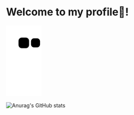 # Welcome to my profile👋!
![Snake animation](https://github.com/madushadhanushka/github-readme/blob/output/github-contribution-snake.svg)

![Anurag's GitHub stats](https://github-readme-stats.vercel.app/api?username=dedovkd&show_icons=true&theme=synthwave)


<!--
**Dedovkd/dedovkd** is a ✨ _special_ ✨ repository because its `README.md` (this file) appears on your GitHub profile.

Here are some ideas to get you started:

- 🔭 I’m currently working on ...
- 🌱 I’m currently learning ...
- 👯 I’m looking to collaborate on ...
- 🤔 I’m looking for help with ...
- 💬 Ask me about ...
- 📫 How to reach me: ...
- 😄 Pronouns: ...
- ⚡ Fun fact: ...
-->
